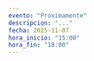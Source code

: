 ```yaml
---
evento: "Proximamente"
descripcion: "..."
fecha: 2025-11-07
hora_inicio: "15:00"
hora_fin: "18:00"
---
```

